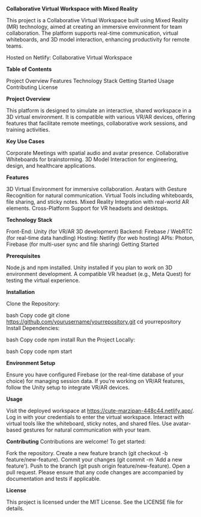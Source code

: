 **Collaborative Virtual Workspace with Mixed Reality**


This project is a Collaborative Virtual Workspace built using Mixed Reality (MR) technology, aimed at creating an immersive environment for team collaboration. The platform supports real-time communication, virtual whiteboards, and 3D model interaction, enhancing productivity for remote teams.

Hosted on Netlify: Collaborative Virtual Workspace

**Table of Contents**


Project Overview
Features
Technology Stack
Getting Started
Usage
Contributing
License


**Project Overview**

This platform is designed to simulate an interactive, shared workspace in a 3D virtual environment. It is compatible with various VR/AR devices, offering features that facilitate remote meetings, collaborative work sessions, and training activities.

**Key Use Cases**

Corporate Meetings with spatial audio and avatar presence.
Collaborative Whiteboards for brainstorming.
3D Model Interaction for engineering, design, and healthcare applications.

**Features**

3D Virtual Environment for immersive collaboration.
Avatars with Gesture Recognition for natural communication.
Virtual Tools including whiteboards, file sharing, and sticky notes.
Mixed Reality Integration with real-world AR elements.
Cross-Platform Support for VR headsets and desktops.

**Technology Stack**

Front-End: Unity (for VR/AR 3D development)
Backend: Firebase / WebRTC (for real-time data handling)
Hosting: Netlify (for web hosting)
APIs: Photon, Firebase (for multi-user sync and file sharing)
Getting Started

**Prerequisites**

Node.js and npm installed.
Unity installed if you plan to work on 3D environment development.
A compatible VR headset (e.g., Meta Quest) for testing the virtual experience.

**Installation**

Clone the Repository:

bash
Copy code
git clone https://github.com/yourusername/yourrepository.git
cd yourrepository
Install Dependencies:

bash
Copy code
npm install
Run the Project Locally:

bash
Copy code
npm start

**Environment Setup**

Ensure you have configured Firebase (or the real-time database of your choice) for managing session data.
If you’re working on VR/AR features, follow the Unity setup to integrate VR/AR devices.

**Usage**

Visit the deployed workspace at https://cute-marzipan-448c44.netlify.app/.
Log in with your credentials to enter the virtual workspace.
Interact with virtual tools like the whiteboard, sticky notes, and shared files.
Use avatar-based gestures for natural communication with your team.

**Contributing**
Contributions are welcome! To get started:

Fork the repository.
Create a new feature branch (git checkout -b feature/new-feature).
Commit your changes (git commit -m 'Add a new feature').
Push to the branch (git push origin feature/new-feature).
Open a pull request.
Please ensure that any code changes are accompanied by documentation and tests if applicable.

**License**

This project is licensed under the MIT License. See the LICENSE file for details.
